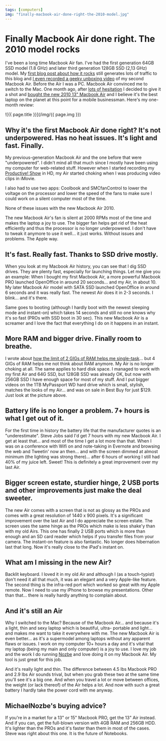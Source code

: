```yaml
---
tags: [computers]
img: "finally-macbook-air-done-right-the-2010-model.jpg"
---
```


# Finally Macbook Air done right. The 2010 model rocks


I've been a long time Macbook Air fan. I've had the first generation 64GB SSD model (1.8 GHz) and later third generation 128GB SSD (2,13 GHz) model. My [first blog post about how it rocks](/macbook-air-rocks-5-things-pc-notebook-manufa) still generates lots of traffic to this blog and [I even recorded a geeky unboxing video](/my-productive-computer-unboxing-apple-macbook-air-2-13-ssd/) of my second Macbook Air. Before the Air I was a PC. Macbook Air convinced me to switch to the Mac. One month ago, after [lots of hesitation](/new-macbook-air-seduces-me-again) I decided to give it a shot and [bought the new 2010 13" Macbook Air](http://twitter.com/#!/MichaelNozbe/status/5559443513155584) and I believe it's the best laptop on the planet at this point for a mobile businessman. Here's my one-month review:

<!--More-->

![{{ page.title }}](/img/{{ page.img }})

## Why it's the first Macbook Air done right? It's not underpowered. Has no heat issues. It's light and fast. Finally.

My previous-generation Macbook Air and the one before that were "underpowered". I didn't mind all that much since I mostly have been using my computer for web-related stuff. However when I started recording my [Productive! Show](/Show/) in HD, my Air started choking when I was producing video clips in iMovie.

I also had to use two apps: Coolbook and SMCfanControl to lower the voltage on the processor and lower the speed of the fans to make sure I could work on a silent computer most of the time.

None of these issues with the new Macbook Air 2010.

The new Macbook Air's fan is silent at 2000 RPMs most of the time and makes the laptop a joy to use. The bigger fan helps get rid of the heat efficiently and thus the processor is no longer underpowered. I don't have to tweak it anymore to use it well... it just works. Without issues and problems. The Apple way.

## It's fast. Really fast. Thanks to SSD drive mostly.

When you look at my Macbook Air history, you can see that I dig SSD drives. They are plenty fast, especially for launching things. Let me give you an example: When I bought my first Macbook Air, a more powerful Macbook PRO launched OpenOffice in around 20 seconds... and my Air, in about 10. My later Macbook Air model with SATA SSD launched OpenOffice in around 6 seconds and it was really fast. The newest Air does it in 2-3 seconds. I blink... and it's there.

Same goes to booting (although I hardly boot with the newest sleeping mode and instant-on) which takes 14 seconds and still no one knows why it's so fast (PROs with SSD boot in 30 sec). This new Macbook Air is a screamer and I love the fact that everything I do on it happens in an instant.

## More RAM and bigger drive. Finally room to breathe.

I wrote about [how the limit of 2 GIGs of RAM helps me single-task](/single-tasking-is-good-for-you)... but 4 GIGs of RAM helps me not think about RAM anymore. My Air is no longer choking at all. The same applies to hard disk space. I managed to work with my first Air and 64G SSD, but 128GB SSD was already OK, but now with 256GB SSD I have enough space for most of my stuff. And I put bigger videos on the 1TB MyPassport WD hard drive which is small, stylish, matches the looks of my Air... and was on sale in Best Buy for just $129. Just look at the picture above.

## Battery life is no longer a problem. 7+ hours is what I get out of it.

For the first time in history the battery life that the manufacturer quotes is an "underestimate". Steve Jobs said I'd get 7 hours with my new Macbook Air. I get at least that... and most of the time I get a lot more than that. When I was on a conference with Wifi on and note-taking in Evernote and browsing the web and Tweetin' now an then... and with the screen dimmed at almost minimum (the lighting was strong there)... after 6 hours of working I still had 40% of my juice left. Sweet! This is definitely a great improvement over my last Air.

## Bigger screen estate, sturdier hinge, 2 USB ports and other improvements just make the deal sweeter.

The new Air comes with a screen that is not as glossy as the PROs and comes with a great resolution of 1440 x 900 pixels. It's a significant improvement over the last Air and I do appreciate the screen estate. The screen uses the same hinge as the PROs which make is less shake'y than with my old Airs. This one has finally 2 USB ports which is more than enough and an SD card reader which helps if you transfer files from your camera. The instant-on feature is also fantastic. No longer does hibernation last that long. Now it's really close to the iPad's instant on.

## What am I missing in the new Air?

Backlit keyboard. I loved it in my old Air and although I (as a touch-typist) don't need it all that much, it was an elegant and a very Apple-like feature. The second thing is the infra-red port which worked so great with my Apple remote. Now I need to use my iPhone to browse my presentations. Other than that... there is really hardly anything to complain about.

## And it's still an Air

Why I switched to the Mac? Because of the Macbook Air... and because it's a light, thin and sexy laptop which is beautiful, ultra- portable and light... and makes me want to take it everywhere with me. The new Macbook Air is even better... as it's a supermodel among laptops without any apparent flaws or issues. I work on my computer 10+ hours a day and it's vital that my laptop (being my main and only computer) is a joy to use. I love my job and the work I do running [Nozbe][n] and love doing it on my Macbook Air. My tool is just great for this job.

And it's really light and thin. The difference between 4.5 lbs Macbook PRO and 2.9 lbs Air sounds trival, but when you grab these two at the same time you'll see it's a big one. And when you travel a lot or move between offices, the weight (or lack thereof) of the Air helps a lot. And now with such a great battery I hardly take the power cord with me anyway.

## MichaelNozbe's buying advice?

If you're in a market for a 13" or 15" Macbook PRO, get the 13" Air instead. And if you can, get the full-blown version with 4GB RAM and 256GB HDD. It's lighter than the PROs and it's faster than them in most of the cases. Steve was right about this one. It is the future of Notebooks.


[n]: https://michael.gratis/nozbe
